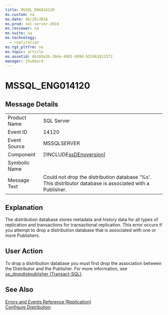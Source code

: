 ```yaml
---
title: MSSQL_ENG014120
ms.custom: na
ms.date: 06/29/2016
ms.prod: sql-server-2016
ms.reviewer: na
ms.suite: na
ms.technology: 
  - replication
ms.tgt_pltfrm: na
ms.topic: article
ms.assetid: 6b169a3b-30da-4981-b998-b52d61811572
manager: jhubbard
---
```

# MSSQL_ENG014120
## Message Details  
  
|||  
|-|-|  
|Product Name|SQL Server|  
|Event ID|14120|  
|Event Source|MSSQLSERVER|  
|Component|[!INCLUDE[ssDEnoversion](../../Topics/TopicNameContainA/includes/ssDEnoversion_md.md)]|  
|Symbolic Name||  
|Message Text|Could not drop the distribution database '%s'. This distributor database is associated with a Publisher.|  
  
## Explanation  
 The distribution database stores metadata and history data for all types of replication and transactions for transactional replication. This error occurs if you attempt to drop a distribution database that is associated with one or more Publishers.  
  
## User Action  
 To drop a distribution database you must first drop the association between the Distributor and the Publisher. For more information, see [sp_dropdistpublisher (Transact-SQL)](assetId:///c0bdd3de-3be0-455c-898a-98d4660e7ce3).  
  
## See Also  
 [Errors and Events Reference (Replication)](../../Topics/TopicNameNotContainA/Errors-and-Events-Reference--Replication-.md)   
 [Configure Distribution](../../Topics/TopicNameNotContainA/Configure-Distribution.md)